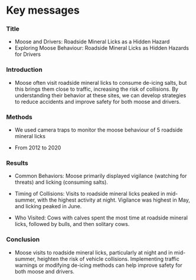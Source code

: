 # Key messages


### Title
- Moose and Drivers: Roadside Mineral Licks as a Hidden Hazard
- Exploring Moose Behaviour: Roadside Mineral Licks as Hidden Hazards for Drivers

### Introduction

- Moose often visit roadside mineral licks to consume de-icing salts, but this brings them close to traffic, increasing the risk of collisions. By understanding their behavior at these sites, we can develop strategies to reduce accidents and improve safety for both moose and drivers.


### Methods
- We used camera traps to monitor the moose behaviour of 5 roadside mineral licks

- From 2012 to 2020

### Results

- Common Behaviors: Moose primarily displayed vigilance (watching for threats) and licking (consuming salts).

- Timing of Collisions: Visits to roadside mineral licks peaked in mid-summer, with the highest activity at night. Vigilance was highest in May, and licking peaked in June.

- Who Visited: Cows with calves spent the most time at roadside mineral licks, followed by bulls, and then solitary cows.

### Conclusion

- Moose visits to roadside mineral licks, particularly at night and in mid-summer, heighten the risk of vehicle collisions. Implementing traffic warnings or modifying de-icing methods can help improve safety for both moose and drivers.

